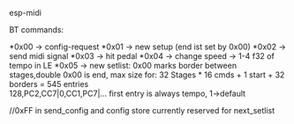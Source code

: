 esp-midi


BT commands: 

*0x00 -> config-request
*0x01 -> new setup (end ist set by 0x00)
*0x02 -> send midi signal
*0x03 -> hit pedal
*0x04 -> change speed -> 1-4 f32 of tempo in LE
*0x05 -> new setlist: 0x00 marks border between stages,double 0x00 is end, max size for: 32 Stages *  16 cmds + 1 start + 32 borders = 545 entries  
128,PC2,CC7|0,CC1,PC7|... first entry is always tempo, 1->default


//0xFF in send_config and config store currently reserved for next_setlist
